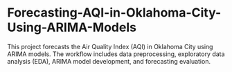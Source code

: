# Forecasting-AQI-in-Oklahoma-City-Using-ARIMA-Models
This project forecasts the Air Quality Index (AQI) in Oklahoma City using ARIMA models. The workflow includes data preprocessing, exploratory data analysis (EDA), ARIMA model development, and forecasting evaluation.
